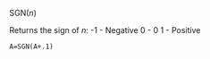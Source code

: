 SGN(*n*)

Returns the sign of *n*:
  -1  - Negative
  0   - 0
  1   - Positive

```ecb2
A=SGN(A+.1)
```
